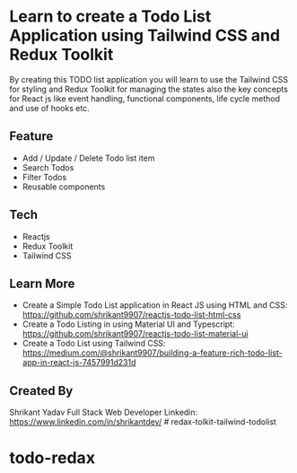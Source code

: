 # Learn to create a Todo List Application using Tailwind CSS and Redux Toolkit

By creating this TODO list application you will learn to use the Tailwind CSS for styling and Redux Toolkit for managing the states also the key concepts for React js like event handling, functional components, life cycle method and use of hooks etc.

## Feature 
- Add / Update / Delete Todo list item
- Search Todos
- Filter Todos
- Reusable components

## Tech
- Reactjs  
- Redux Toolkit
- Tailwind CSS

## Learn More
- Create a Simple Todo List application in React JS using HTML and CSS: https://github.com/shrikant9907/reactjs-todo-list-html-css 
- Create a Todo Listing in using Material UI and Typescript: https://github.com/shrikant9907/reactjs-todo-list-material-ui 
- Create a Todo List using Tailwind CSS: https://medium.com/@shrikant9907/building-a-feature-rich-todo-list-app-in-react-js-7457991d231d 

## Created By 
Shrikant Yadav
Full Stack Web Developer
Linkedin: https://www.linkedin.com/in/shrikantdev/ # redax-tolkit-tailwind-todolist
# todo-redax
